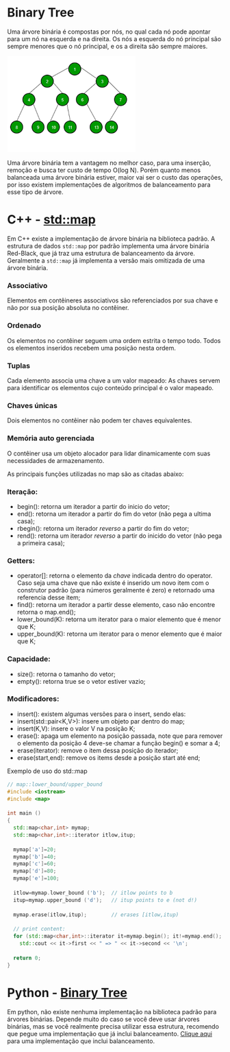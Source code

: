 # Binary Tree

Uma árvore binária é compostas por nós, no qual cada nó pode apontar para um nó na esquerda e na direita. Os nós a esquerda do nó principal são sempre menores que o nó principal, e os a direita são sempre maiores.

<img src="binary-tree.png" width=300/>

Uma árvore binária tem a vantagem no melhor caso, para uma inserção, remoção e busca ter custo de tempo O(log N). Porém quanto menos balanceada uma árvore binária estiver, maior vai ser o custo das operações, por isso existem implementações de algoritmos de balanceamento para esse tipo de árvore.


# C++ - [std::map](https://cplusplus.com/reference/map/map/)

Em C++ existe a implementação de árvore binária na biblioteca padrão. A estrutura de dados ```std::map``` por padrão implementa uma árvore binária Red-Black, que já traz uma estrutura de balanceamento da árvore. Geralmente a ```std::map``` já implementa a versão mais omitizada de uma árvore binária. 

### Associativo
Elementos em contêineres associativos são referenciados por sua chave e não por sua posição absoluta no contêiner.
### Ordenado
Os elementos no contêiner seguem uma ordem estrita o tempo todo. Todos os elementos inseridos recebem uma posição nesta ordem.
### Tuplas
Cada elemento associa uma chave a um valor mapeado: As chaves servem para identificar os elementos cujo conteúdo principal é o valor mapeado.
### Chaves únicas
Dois elementos no contêiner não podem ter chaves equivalentes.
### Memória auto gerenciada
O contêiner usa um objeto alocador para lidar dinamicamente com suas necessidades de armazenamento.

As principais funções utilizadas no map são as citadas abaixo:

### Iteração:
- begin(): retorna um iterador a partir do inicio do vetor; 
- end(): retorna um iterador a partir do fim do vetor (não pega a ultima casa);
- rbegin(): retorna um iterador _reverso_ a partir do fim do vetor; 
- rend(): retorna um iterador _reverso_ a partir do inicido do vetor (não pega a primeira casa);

### Getters:
- operator[]: retorna o elemento da _chave_ indicada dentro do operator. Caso seja uma chave que não existe é inserido um novo item com o construtor padrão (para números geralmente é zero) e retornado uma referencia desse item;
- find(): retorna um iterador a partir desse elemento, caso não encontre retorna o map.end();
- lower_bound(K): retorna um iterator para o maior elemento que é menor que K;
- upper_bound(K): retorna um iterator para o menor elemento que é maior que K;

### Capacidade:
- size(): retorna o tamanho do vetor;
- empty(): retorna true se o vetor estiver vazio;

### Modificadores:
- insert(): existem algumas versões para o insert, sendo elas:
 - insert(std::pair<K,V>): insere um objeto par dentro do map;
 - insert(K,V): insere o valor V na posição K;
- erase(): apaga um elemento na posição passada, note que para remover o elemento da posição 4 deve-se chamar a função begin() e somar a 4;
 - erase(iterator): remove o item dessa posição do iterador;
 - erase(start,end): remove os items desde a posição start até end;


Exemplo de uso do std::map

```C++
// map::lower_bound/upper_bound
#include <iostream>
#include <map>

int main ()
{
  std::map<char,int> mymap;
  std::map<char,int>::iterator itlow,itup;

  mymap['a']=20;
  mymap['b']=40;
  mymap['c']=60;
  mymap['d']=80;
  mymap['e']=100;

  itlow=mymap.lower_bound ('b');  // itlow points to b
  itup=mymap.upper_bound ('d');   // itup points to e (not d!)

  mymap.erase(itlow,itup);        // erases [itlow,itup)

  // print content:
  for (std::map<char,int>::iterator it=mymap.begin(); it!=mymap.end(); ++it)
    std::cout << it->first << " => " << it->second << '\n';

  return 0;
}
```


# Python - [Binary Tree](./AVLTree.md)

Em python, não existe nenhuma implementação na biblioteca padrão para árvores binárias. Depende muito do caso se você deve usar árvores binárias, mas se você realmente precisa utilizar essa estrutura, recomendo que pegue uma implementação que já inclui balanceamento. [Clique aqui](./AVLTree.md) para uma implementação que inclui balanceamento.
